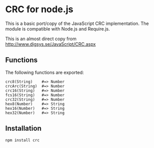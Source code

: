 # CRC for node.js

This is a basic port/copy of the JavaScript CRC implementation. The module is compatible with Node.js and Require.js.

This is an almost direct copy from http://www.digsys.se/JavaScript/CRC.aspx 

## Functions

The following functions are exported:

    crc8(String)	#=> Number
    crcArc(String)	#=> Number
    crc16(String)	#=> Number
    fcs16(String)	#=> Number
    crc32(String)	#=> Number
    hex8(Number)	#=> String
    hex16(Number)	#=> String
    hex32(Number)	#=> String

## Installation

    npm install crc
